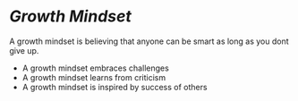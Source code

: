 # *Growth Mindset*
A growth mindset is believing that anyone can be smart as long as you dont give up. 

- A growth mindset embraces challenges
- A growth mindset learns from criticism
- A growth mindset is inspired by success of others 
